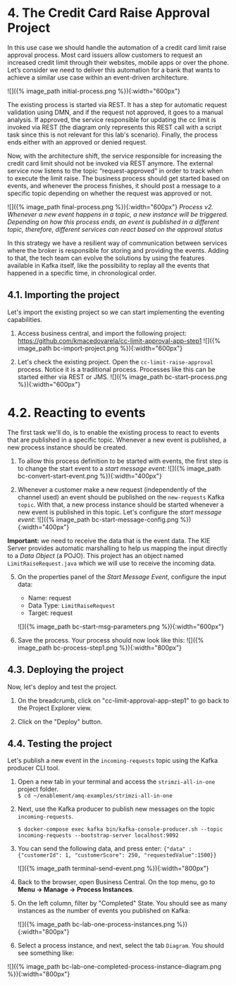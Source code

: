 # 4. The Credit Card Raise Approval Project

In this use case we should handle the automation of a credit card limit raise approval process. Most card issuers allow customers to request an increased credit limit through their websites, mobile apps or over the phone. Let’s consider we need to deliver this automation for a bank that wants to achieve a similar use case within an event-driven architecture.

![]({% image_path initial-process.png %}){:width="600px"}

The existing process is started via REST. It has a step for automatic request validation using DMN, and if the request not approved, it goes to a manual analysis. If approved, the service responsible for updating the cc limit is invoked via REST (the diagram only represents this REST call with a script task since this is not relevant for this lab's scenario). Finally, the process ends either with an approved or denied request.

Now, with the architecture shift, the service responsible for increasing the credit card limit should not be invoked via REST anymore. The external service now listens to the topic “request-approved” in order to track when to execute the limit raise. The business process should get started based on events, and whenever the process finishes, it should post a message to a specific topic depending on whether the request was approved or not.

![]({% image_path final-process.png %}){:width="600px"}
*Process v2. Whenever a new event happens in a topic, a new instance will be triggered. Depending on how this process ends, an event is published in a different topic, therefore, different services can react based on the approval status* 

In this strategy we have a resilient way of communication between services where the broker is responsible for storing and providing the events. Adding to that, the tech team can evolve the solutions by using the features available in Kafka itself, like the possibility to replay all the events that happened in a specific time, in chronological order.

## 4.1. Importing the project

Let's import the existing project so we can start implementing the eventing capabilities. 

1. Access business central, and import the following project: https://github.com/kmacedovarela/cc-limit-approval-app-step1
  ![]({% image_path bc-import-project.png %}){:width="600px"}

2. Let's check the existing project. Open the `cc-limit-raise-approval` process. Notice it is a traditional process. Processes like this can be started either via REST or JMS.
  ![]({% image_path bc-start-process.png %}){:width="600px"}


# 4.2. Reacting to events

The first task we'll do, is to enable the existing process to react to events that are published in a specific topic. Whenever a new event is published, a new process instance should be created.

1. To allow this process definition to be started with events, the first step is to change the start event to a *start message event*:
  ![]({% image_path bc-convert-start-event.png %}){:width="400px"}

4. Whenever a customer make a new request (independently of the channel used) an event should be published on the `new-requests` Kafka `topic`. With that, a new process instance should be started whenever a new event is published in this topic. Let's configure the *start message event*: 
  ![]({% image_path bc-start-message-config.png %}){:width="400px"}

  **Important:** we need to receive the data that is the event data. The KIE Server provides automatic marshalling to help us mapping the input directly to a _Data Object_ (a POJO). This project has an object named `LimitRaiseRequest.java` which we will use to receive the incoming data. 

5. On the properties panel of the _Start Message Event_, configure the input data:

    * Name: request
    * Data Type: `LimitRaiseRequest`
    * Target: request

    ![]({% image_path bc-start-msg-parameters.png %}){:width="600px"}

6. Save the process. Your process should now look like this:
  ![]({% image_path bc-process-step1.png %}){:width="800px"}

## 4.3. Deploying the project

Now, let's deploy and test the project. 

1. On the breadcrumb, click on "cc-limit-approval-app-step1" to go back to the Project Explorer view.

2. Click on the "Deploy" button.

## 4.4. Testing the project

Let's publish a new event in the `incoming-requests` topic using the Kafka producer CLI tool. 

1. Open a new tab in your terminal and access the `strimzi-all-in-one` project folder.   
  `$ cd ~/enablement/amq-examples/strimzi-all-in-one`
  
2. Next, use the Kafka producer to publish new messages on the topic `incoming-requests`. 

    ```
    $ docker-compose exec kafka bin/kafka-console-producer.sh --topic incoming-requests --bootstrap-server localhost:9092
    ```

3. You can send the following data, and press enter:
    `{"data" : {"customerId": 1, "customerScore": 250, "requestedValue":1500}}`
  
    ![]({% image_path terminal-send-event.png %}){:width="800px"}

3. Back to the browser, open Business Central. On the top menu, go to **Menu -> Manage -> Process Instances**. 

4. On the left column, filter by "Completed" State. You should see as many instances as the number of events you published on Kafka:

    ![]({% image_path bc-lab-one-process-instances.png %}){:width="800px"}

5. Select a process instance, and next, select the tab `Diagram`. You should see something like: 

  ![]({% image_path bc-lab-one-completed-process-instance-diagram.png %}){:width="800px"}



